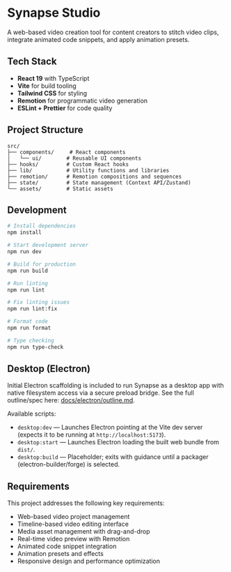 # Synapse Studio

A web-based video creation tool for content creators to stitch video clips, integrate animated code snippets, and apply animation presets.

## Tech Stack

- **React 19** with TypeScript
- **Vite** for build tooling
- **Tailwind CSS** for styling
- **Remotion** for programmatic video generation
- **ESLint + Prettier** for code quality

## Project Structure

```
src/
├── components/     # React components
│   └── ui/        # Reusable UI components
├── hooks/         # Custom React hooks
├── lib/           # Utility functions and libraries
├── remotion/      # Remotion compositions and sequences
├── state/         # State management (Context API/Zustand)
└── assets/        # Static assets
```

## Development

```bash
# Install dependencies
npm install

# Start development server
npm run dev

# Build for production
npm run build

# Run linting
npm run lint

# Fix linting issues
npm run lint:fix

# Format code
npm run format

# Type checking
npm run type-check
```

## Desktop (Electron)

Initial Electron scaffolding is included to run Synapse as a desktop app with native filesystem access via a secure preload bridge. See the full outline/spec here: [docs/electron/outline.md](docs/electron/outline.md).

Available scripts:

- `desktop:dev` — Launches Electron pointing at the Vite dev server (expects it to be running at `http://localhost:5173`).
- `desktop:start` — Launches Electron loading the built web bundle from `dist/`.
- `desktop:build` — Placeholder; exits with guidance until a packager (electron-builder/forge) is selected.

## Requirements

This project addresses the following key requirements:

- Web-based video project management
- Timeline-based video editing interface
- Media asset management with drag-and-drop
- Real-time video preview with Remotion
- Animated code snippet integration
- Animation presets and effects
- Responsive design and performance optimization

